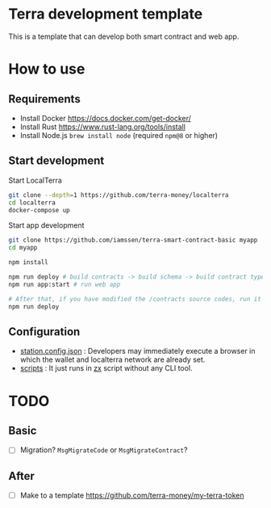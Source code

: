 # Terra development template

This is a template that can develop both smart contract and web app.

# How to use

## Requirements

- Install Docker <https://docs.docker.com/get-docker/>
- Install Rust <https://www.rust-lang.org/tools/install>
- Install Node.js `brew install node` (required `npm@8` or higher)

## Start development

Start LocalTerra

```sh
git clone --depth=1 https://github.com/terra-money/localterra
cd localterra
docker-compose up
```

Start app development

```sh
git clone https://github.com/iamssen/terra-smart-contract-basic myapp
cd myapp

npm install

npm run deploy # build contracts -> build schema -> build contract types 
npm run app:start # run web app

# After that, if you have modified the /contracts source codes, run it again.
npm run deploy
```

## Configuration

- [station.config.json](station.config.json) : Developers may immediately execute a browser in which the wallet and localterra network are already set.
- [scripts](scripts) : It just runs in [zx](https://github.com/google/zx) script without any CLI tool. 

# TODO

## Basic

- [ ] Migration? `MsgMigrateCode` or `MsgMigrateContract`?

## After

- [ ] Make to a template <https://github.com/terra-money/my-terra-token>
